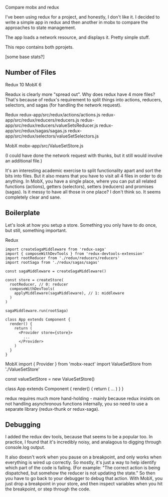 
Compare mobx and redux

I've been using redux for a project, and honestly, I don't like it. I decided to write a simple app in redux and then another in mobx to compare the approaches to state management.

The app loads a network resource, and displays it. Pretty simple stuff.

This repo contains both pprojets.

[some base stats?]

## Number of Files

Redux 10
MobX 6

Readux is clearly more "spread out". Why does redux have 4 more files? That's because of redux's requirement to split things into actions, reducers, selectors, and sagas (for handling the network request).

Redux
redux-app/src/redux/actions/actions.js
redux-app/src/redux/reducers/reducers.js
redux-app/src/redux/reducers/valueSetsReducer.js
redux-app/src/redux/sagas/sagas.js
redux-app/src/redux/selectors/valueSetSelectors.js

MobX
mobx-app/src/ValueSetStore.js

(I could have done the network request with thunks, but it still would involve an additional file.)

It's an interesting academic exercise to split functionality apart and sort the bits into files. But it also means that you have to visit all 4 files in order to do anything. In MobX, you have a single place, where you can put all related functions (actions), getters (selectors), setters (reducers) and promises (sagas). Is it messy to have all those in one place? I don't think so. It seems completely clear and sane.

## Boilerplate

Let's look at how you setup a store. Something you only have to do once, but still, something important.

Redux
```
import createSagaMiddleware from 'redux-saga'
import { composeWithDevTools } from 'redux-devtools-extension'
import rootReducer from './redux/reducers/reducers'
import rootSaga from './redux/sagas/sagas'

const sagaMiddleware = createSagaMiddleware()

const store = createStore(
  rootReducer, // 0: reducer
  composeWithDevTools(
    applyMiddleware(sagaMiddleware), // 1: middleware
  )
)

sagaMiddleware.run(rootSaga)

class App extends Component {
  render() {
    return (
      <Provider store={store}>
        ...
      </Provider>
    )
  }
}
```

MobX
import { Provider } from 'mobx-react'
import ValueSetStore from './ValueSetStore'

const valueSetStore = new ValueSetStore()

class App extends Component {
  render() {
    return (
      <Provider ValueSetStore={valueSetStore}>
        ...
      </Provider>
    )
  }
}

redux requires much more hand-holding - mainly because redux insists on not handling asynchronous functions internally, you so need to use a separate library (redux-thunk or redux-saga).



## Debugging

I added the redux dev tools, because that seems to be a popular too. In practice, I found that it's incredibly noisy, and analagous to digging through console.log output.

It also doesn't work when you pause on a breakpoint, and only works when everything is wired up correctly. So mostly, it's just a way to help identify which part of the code is failing. (For example: "The correct action is being dispatched, but somehow the reducer is not updating the state." So then you have to go back to your debugger to debug that action. With MobX, you just drop a breakpoint in your store, and then inspect variables when you hit the breakpoint, or step through the code.




















